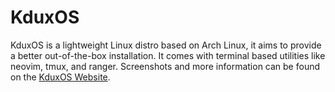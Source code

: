 # KduxOS

KduxOS is a lightweight Linux distro based on Arch Linux, it aims to provide a better out-of-the-box installation. It comes with terminal based utilities like neovim, tmux, and ranger. Screenshots and more information can be found on the [KduxOS Website](https://kduxos.github.io/).
